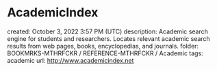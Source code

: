# AcademicIndex

created: October 3, 2022 3:57 PM (UTC)
description: Academic search engine for students and researchers. Locates relevant academic search results from web pages, books, encyclopedias, and journals.
folder: BOOKMRKS-MTHRFCKR / REFERENCE-MTHRFCKR / Academic
tags: academic
url: http://www.academicindex.net